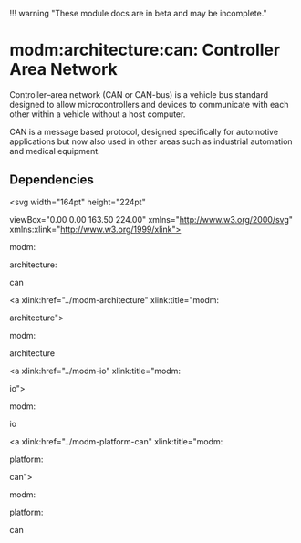!!! warning "These module docs are in beta and may be incomplete."

# modm:architecture:can: Controller Area Network

Controller–area network (CAN or CAN-bus) is a vehicle bus standard designed
to allow microcontrollers and devices to communicate with each other within
a vehicle without a host computer.

CAN is a message based protocol, designed specifically for automotive
applications but now also used in other areas such as industrial automation
and medical equipment.






## Dependencies

<?xml version="1.0" encoding="UTF-8" standalone="no"?>
<!DOCTYPE svg PUBLIC "-//W3C//DTD SVG 1.1//EN"
 "http://www.w3.org/Graphics/SVG/1.1/DTD/svg11.dtd">
<!-- Generated by graphviz version 2.38.0 (20140413.2041)
 -->
<!-- Title: modm:architecture:can Pages: 1 -->
<svg width="164pt" height="224pt"
 viewBox="0.00 0.00 163.50 224.00" xmlns="http://www.w3.org/2000/svg" xmlns:xlink="http://www.w3.org/1999/xlink">
<g id="graph0" class="graph" transform="scale(1 1) rotate(0) translate(4 220)">
<title>modm:architecture:can</title>
<polygon fill="white" stroke="none" points="-4,4 -4,-220 159.5,-220 159.5,4 -4,4"/>
<!-- modm_architecture_can -->
<g id="node1" class="node"><title>modm_architecture_can</title>
<polygon fill="lightgrey" stroke="black" stroke-width="2" points="125.5,-142 41.5,-142 41.5,-89 125.5,-89 125.5,-142"/>
<text text-anchor="middle" x="83.5" y="-126.8" font-family="Times New Roman,serif" font-size="14.00">modm:</text>
<text text-anchor="middle" x="83.5" y="-111.8" font-family="Times New Roman,serif" font-size="14.00">architecture:</text>
<text text-anchor="middle" x="83.5" y="-96.8" font-family="Times New Roman,serif" font-size="14.00">can</text>
</g>
<!-- modm_architecture -->
<g id="node2" class="node"><title>modm_architecture</title>
<g id="a_node2"><a xlink:href="../modm-architecture" xlink:title="modm:
architecture">
<polygon fill="lightgrey" stroke="black" points="81,-216 0,-216 0,-178 81,-178 81,-216"/>
<text text-anchor="middle" x="40.5" y="-200.8" font-family="Times New Roman,serif" font-size="14.00">modm:</text>
<text text-anchor="middle" x="40.5" y="-185.8" font-family="Times New Roman,serif" font-size="14.00">architecture</text>
</a>
</g>
</g>
<!-- modm_architecture_can&#45;&gt;modm_architecture -->
<g id="edge1" class="edge"><title>modm_architecture_can&#45;&gt;modm_architecture</title>
<path fill="none" stroke="black" d="M69.6578,-142.092C65.0422,-150.625 59.8849,-160.16 55.2061,-168.811"/>
<polygon fill="black" stroke="black" points="52.0441,-167.3 50.3651,-177.761 58.2011,-170.63 52.0441,-167.3"/>
</g>
<!-- modm_io -->
<g id="node3" class="node"><title>modm_io</title>
<g id="a_node3"><a xlink:href="../modm-io" xlink:title="modm:
io">
<polygon fill="lightgrey" stroke="black" points="155.5,-216 99.5,-216 99.5,-178 155.5,-178 155.5,-216"/>
<text text-anchor="middle" x="127.5" y="-200.8" font-family="Times New Roman,serif" font-size="14.00">modm:</text>
<text text-anchor="middle" x="127.5" y="-185.8" font-family="Times New Roman,serif" font-size="14.00">io</text>
</a>
</g>
</g>
<!-- modm_architecture_can&#45;&gt;modm_io -->
<g id="edge2" class="edge"><title>modm_architecture_can&#45;&gt;modm_io</title>
<path fill="none" stroke="black" d="M97.6641,-142.092C102.387,-150.625 107.664,-160.16 112.452,-168.811"/>
<polygon fill="black" stroke="black" points="109.501,-170.707 117.406,-177.761 115.625,-167.317 109.501,-170.707"/>
</g>
<!-- modm_platform_can -->
<g id="node4" class="node"><title>modm_platform_can</title>
<g id="a_node4"><a xlink:href="../modm-platform-can" xlink:title="modm:
platform:
can">
<polygon fill="lightgrey" stroke="black" points="117,-53 50,-53 50,-0 117,-0 117,-53"/>
<text text-anchor="middle" x="83.5" y="-37.8" font-family="Times New Roman,serif" font-size="14.00">modm:</text>
<text text-anchor="middle" x="83.5" y="-22.8" font-family="Times New Roman,serif" font-size="14.00">platform:</text>
<text text-anchor="middle" x="83.5" y="-7.8" font-family="Times New Roman,serif" font-size="14.00">can</text>
</a>
</g>
</g>
<!-- modm_platform_can&#45;&gt;modm_architecture_can -->
<g id="edge3" class="edge"><title>modm_platform_can&#45;&gt;modm_architecture_can</title>
<path fill="none" stroke="black" d="M83.5,-53.1323C83.5,-61.1144 83.5,-70.0679 83.5,-78.6164"/>
<polygon fill="black" stroke="black" points="80.0001,-78.7502 83.5,-88.7503 87.0001,-78.7503 80.0001,-78.7502"/>
</g>
</g>
</svg>

